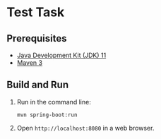 Test Task
=========

Prerequisites
-------------

* [Java Development Kit (JDK) 11](https://adoptopenjdk.net/)
* [Maven 3](https://maven.apache.org/download.cgi)

Build and Run
-------------

1. Run in the command line:
	```
	mvn spring-boot:run
	```

2. Open `http://localhost:8080` in a web browser.

